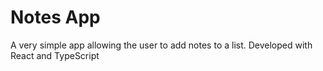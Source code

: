 # Notes App

A very simple app allowing the user to add notes to a list. Developed with React and TypeScript

